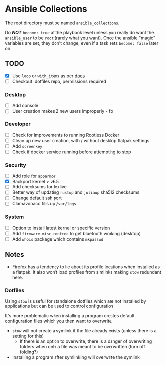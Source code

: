 # Ansible Collections

The root directory must be named `ansible_collections`.

Do ***NOT*** `become: true` at the playbook level unless you really do want the `ansible_user` to be `root` (rarely what you want). Once the ansible "magic" variables are set, they don't change, even if a task sets `become: false` later on.

## TODO

- [X] Use `loop` ~~or `with_items`~~ as per [docs](https://docs.ansible.com/ansible/latest/playbook_guide/playbooks_loops.html#comparing-loop-and-with)
- [ ] Checkout .dotfiles repo, permissions required

### Desktop

- [ ] Add console
- [ ] User creation makes 2 new users improperly - fix

### Developer

- [ ] Check for improvements to running Rootless Docker
- [ ] Clean up new user creation, with / without desktop flatpak settings
- [ ] Add `screenkey`
- [ ] Check if docker service running before attempting to stop

### Security

- [ ] Add role for `apparmor`
- [x] Backport kernel > v6.5
- [ ] Add checksums for texlive
- [ ] Better way of updating `rustup` and `juliaup` sha512 checksums
- [ ] Change default ssh port
- [ ] Clamavonacc fills up `/var/logs`

### System

- [ ] Option to install latest kernel or specific version
- [ ] Add `firmware-misc-nonfree` to get bluetooth working (desktop)
- [ ] Add `whois` package which contains `mkpasswd`

## Notes

- Firefox has a tendency to lie about its profile locations when installed as a flatpak. It also won't load profiles from simlinks making `stow` redundant here.

### Dotfiles

Using `stow` is useful for standalone dotfiles which are not installed by applications but can be used to control configuration

It's more problematic when installing a program creates default configuration files which you then want to overwrite.

- `stow` will not create a symlink if the file already exists (unless there is a setting for this)
    - If there is an option to overwrite, there is a danger of overwriting folders when only a file was meant to be overwritten (turn off folding?)
- Installing a program after symlinking will overwrite the symlink

